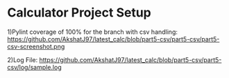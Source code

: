 # Calculator Project Setup

1)Pylint coverage of 100% for the branch with csv handling:
https://github.com/AkshatJ97/latest_calc/blob/part5-csv/part5-csv/part5-csv-screenshot.png

2)Log File:
https://github.com/AkshatJ97/latest_calc/blob/part5-csv/part5-csv/log/sample.log
